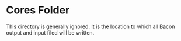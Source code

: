 # Cores Folder

This directory is generally ignored.  It is the location to which all Bacon output and input filed will be written.
